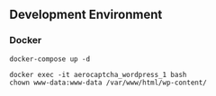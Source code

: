 ## Development Environment

### Docker

```
docker-compose up -d

docker exec -it aerocaptcha_wordpress_1 bash
chown www-data:www-data /var/www/html/wp-content/
```